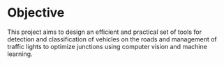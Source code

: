 # Objective
This project aims to design an efficient and practical set of tools for detection and classification of vehicles on the roads and management of traffic lights to optimize junctions using computer vision and machine learning.
